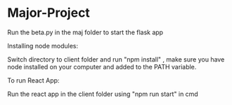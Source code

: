 # Major-Project

Run the beta.py in the maj folder to start the flask app

Installing node modules:

Switch directory to client folder and run "npm install" , make sure you have node installed on your computer and added to the PATH variable.

To run React App: 

Run the react app in the client folder using "npm run start" in cmd
